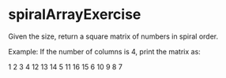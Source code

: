 # spiralArrayExercise

Given the size, return a square matrix of numbers in spiral order.

Example: If the number of columns is 4, print the matrix as:

1 2 3 4
12 13 14 5 
11 16 15 6 
10 9 8 7 

